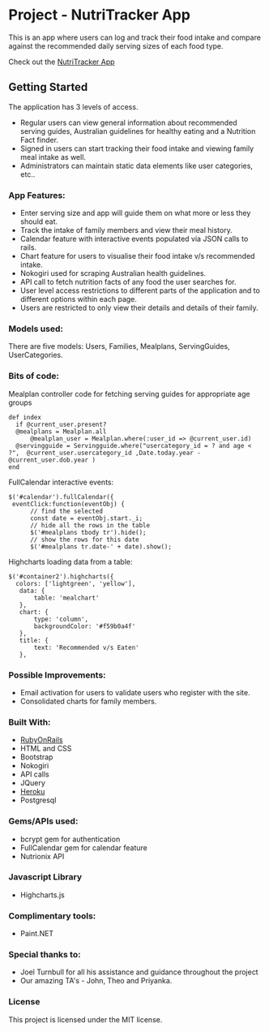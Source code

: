 # Project - NutriTracker App
This is an app where users can log and track their food intake and compare against the recommended daily serving sizes of each food type.

Check out the [NutriTracker App](https://nutritracker2018.herokuapp.com/)


## Getting Started

The application has 3 levels of access.
* Regular users can view general information about recommended serving guides, Australian guidelines for healthy eating and a Nutrition Fact finder.
* Signed in users can start tracking their food intake and viewing family meal intake as well.
* Administrators can maintain static data elements like user categories, etc..

### App Features:

* Enter serving size and app will guide them on what more or less they should eat.
* Track the intake of family members and view their meal history.
* Calendar feature with interactive events populated via JSON calls to rails.
* Chart feature for users to visualise their food intake v/s recommended intake.
* Nokogiri used for scraping Australian health guidelines.
* API call to fetch nutrition facts of any food the user searches for.
* User level access restrictions to different parts of the application and to different options within each page.
* Users are restricted to only view their details and details of their family.

### Models used:
There are five models: Users, Families, Mealplans, ServingGuides, UserCategories.

### Bits of code:
Mealplan controller code for fetching serving guides for appropriate age groups
```
def index
  if @current_user.present?
  @mealplans = Mealplan.all
      @mealplan_user = Mealplan.where(:user_id => @current_user.id)
  @servingguide = Servingguide.where("usercategory_id = ? and age < ?",  @current_user.usercategory_id ,Date.today.year - @current_user.dob.year )
end
```
FullCalendar interactive events:
```
$('#calendar').fullCalendar({
 eventClick:function(eventObj) {
      // find the selected
      const date = eventObj.start._i;
      // hide all the rows in the table
      $('#mealplans tbody tr').hide();
      // show the rows for this date
      $('#mealplans tr.date-' + date).show();
```
Highcharts loading data from a table:
```
$('#container2').highcharts({
  colors: ['lightgreen', 'yellow'],
   data: {
       table: 'mealchart'
   },
   chart: {
       type: 'column',
       backgroundColor: '#f59b0a4f'
   },
   title: {
       text: 'Recommended v/s Eaten'
   },
```

### Possible Improvements:
  * Email activation for users to validate users who register with the site.
  * Consolidated charts for family members.

### Built With:
 * [RubyOnRails](http://rubyonrails.org/)
 * HTML and CSS
 * Bootstrap
 * Nokogiri
 * API calls
 * JQuery
 * [Heroku](https://devcenter.heroku.com/)
 * Postgresql

### Gems/APIs used:

 * bcrypt gem for authentication
 * FullCalendar gem for calendar feature
 * Nutrionix API

### Javascript Library
 * Highcharts.js

### Complimentary tools:
 * Paint.NET

### Special thanks to:
 * Joel Turnbull for all his assistance and guidance throughout the project
 * Our amazing TA's - John, Theo and Priyanka.

### License
This project is licensed under the MIT license.
